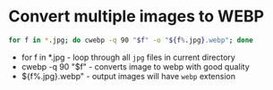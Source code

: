 # Convert multiple images to WEBP

```bash
for f in *.jpg; do cwebp -q 90 "$f" -o "${f%.jpg}.webp"; done
```

- for f in *.jpg - loop through all ```jpg``` files in current directory
- cwebp -q 90 "$f" - converts image to webp with good quality
- ${f%.jpg}.webp" - output images will have ```webp``` extension
